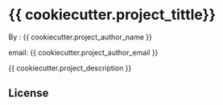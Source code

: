 # {{ cookiecutter.project_tittle}}

By : {{ cookiecutter.project_author_name }}

email: {{ cookiecutter.project_author_email }}

{{ cookiecutter.project_description }}

## License